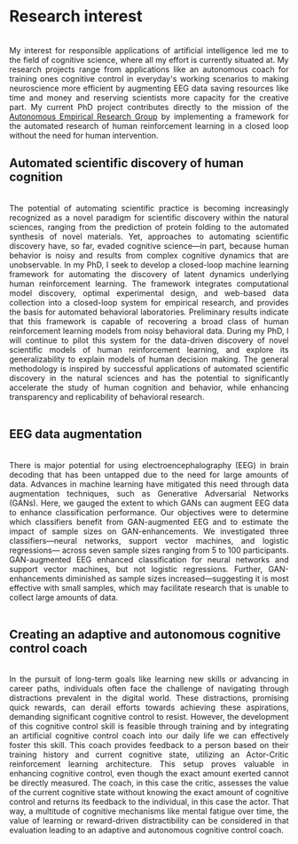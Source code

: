 # Research interest

<div style="text-align: justify;">
<br>
My interest for responsible applications of artificial intelligence led me to the field of cognitive science, where all my effort is currently situated at. My research projects range from applications like an autonomous coach for training ones cognitive control in everyday's working scenarios to making neuroscience more efficient by augmenting EEG data saving resources like time and money and reserving scientists more capacity for the creative part. My current PhD project contributes directly to the mission of the <a href="https://musslick.github.io/AER_website/Research.html">Autonomous Empirical Research Group</a> by implementing a framework for the automated research of human reinforcement learning in a closed loop without the need for human intervention.
</div>

## Automated scientific discovery of human cognition

<div style="text-align: justify;">
<br>
The potential of automating scientific practice is becoming increasingly recognized as a novel paradigm for scientific discovery within the natural sciences, ranging from the prediction of protein folding to the automated synthesis of novel materials. Yet, approaches to automating scientific discovery have, so far, evaded cognitive science—in part, because human behavior is noisy and results from complex cognitive dynamics that are unobservable. In my PhD, I seek to develop a closed-loop machine learning framework for automating the discovery of latent dynamics underlying human reinforcement learning. The framework integrates computational model discovery, optimal experimental design, and web-based data collection into a closed-loop system for empirical research, and provides the basis for automated behavioral laboratories. Preliminary results indicate that this framework is capable of recovering a broad class of human reinforcement learning models from noisy behavioral data. During my PhD, I will continue to pilot this system for the data-driven discovery of novel scientific models of human reinforcement learning, and explore its generalizability to explain models of human decision making. The general methodology is inspired by successful applications of automated scientific discovery in the natural sciences and has the potential to significantly accelerate the study of human cognition and behavior, while enhancing transparency and replicability of behavioral research.
<br><br>
</div>

## EEG data augmentation

<div style="text-align: justify;">
<br>
There is major potential for using electroencephalography (EEG) in brain decoding that has been untapped due to the need for large amounts of data. Advances in machine learning have mitigated this need through data augmentation techniques, such as Generative Adversarial Networks (GANs). Here, we gauged the extent to which GANs can augment EEG data to enhance classification performance. Our objectives were to determine which classifiers benefit from GAN-augmented EEG and to estimate the impact of sample sizes on GAN-enhancements. We investigated three classifiers—neural networks, support vector machines, and logistic regressions— across seven sample sizes ranging from 5 to 100 participants. GAN-augmented EEG enhanced classification for neural networks and support vector machines, but not logistic regressions. Further, GAN-enhancements diminished as sample sizes increased—suggesting it is most effective with small samples, which may facilitate research that is unable to collect large amounts of data.
<br><br>
</div>

## Creating an adaptive and autonomous cognitive control coach 

<div style="text-align: justify;">
<br>
In the pursuit of long-term goals like learning new skills or advancing in career paths, individuals often face the challenge of navigating through distractions prevalent in the digital world. These distractions, promising quick rewards, can derail efforts towards achieving these aspirations, demanding significant cognitive control to resist. However, the development of this cognitive control skill is feasible through training and by integrating an artificial cognitive control coach into our daily life we can effectively foster this skill. This coach provides feedback to a person based on their training history and current cognitive state, utilizing an Actor-Critic reinforcement learning architecture. This setup proves valuable in enhancing cognitive control, even though the exact amount exerted cannot be directly measured. The coach, in this case the critic, assesses the value of the current cognitive state without knowing the exact amount of cognitive control and returns its feedback to the individual, in this case the actor. That way, a multitude of cognitive mechanisms like mental fatigue over time, the value of learning or reward-driven distractibility can be considered in that evaluation leading to an adaptive and autonomous cognitive control coach.
<br><br>
</div>

